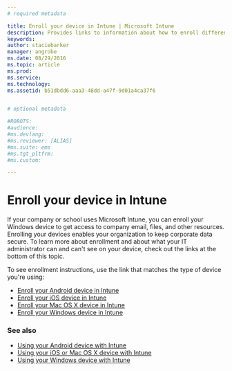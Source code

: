 ```yaml
---
# required metadata

title: Enroll your device in Intune | Microsoft Intune
description: Provides links to information about how to enroll different devices in Intune
keywords:
author: staciebarker
manager: angrobe
ms.date: 08/29/2016
ms.topic: article
ms.prod:
ms.service:
ms.technology:
ms.assetid: b51dbdd6-aaa3-48dd-a47f-9d01a4ca37f6


# optional metadata

#ROBOTS:
#audience:
#ms.devlang:
#ms.reviewer: [ALIAS]
#ms.suite: ems
#ms.tgt_pltfrm:
#ms.custom:

---
```


# Enroll your device in Intune

If your company or school uses Microsoft Intune, you can enroll your Windows device to get access to company email, files, and other resources. Enrolling your devices enables your organization to keep corporate data secure. To learn more about enrollment and about what your IT administrator can and can't see on your device, check out the links at the bottom of this topic.

To see enrollment instructions, use the link that matches the type of device you're using:

- [Enroll your Android device in Intune](enroll-your-device-in-Intune-android.md)
- [Enroll your iOS device in Intune](enroll-your-device-in-intune-ios.md)
- [Enroll your Mac OS X device in Intune](enroll-your-device-in-intune-mac-os-x.md)
- [Enroll your Windows device in Intune](enroll-your-device-in-intune-windows.md)

### See also
- [Using your Android device with Intune](using-your-android-device-with-intune.md)
- [Using your iOS or Mac OS X device with Intune](using-your-ios-or-mac-os-x-device-with-intune.md)
- [Using your Windows device with Intune](using-your-windows-device-with-intune.md)

